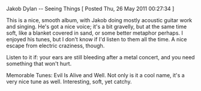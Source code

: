 Jakob Dylan -- Seeing Things
[ Posted Thu, 26 May 2011 00:27:34 ]

This is a nice, smooth album, with Jakob doing mostly acoustic guitar work and singing. He's got a nice voice; it's a bit gravelly, but at the same time soft, like a blanket covered in sand, or some better metaphor perhaps. I enjoyed his tunes, but I don't know if I'd listen to them all the time. A nice escape from electric craziness, though.

Listen to it if: your ears are still bleeding after a metal concert, and you need something that won't hurt.

Memorable Tunes: Evil Is Alive and Well. Not only is it a cool name, it's a very nice tune as well. Interesting, soft, yet catchy.
